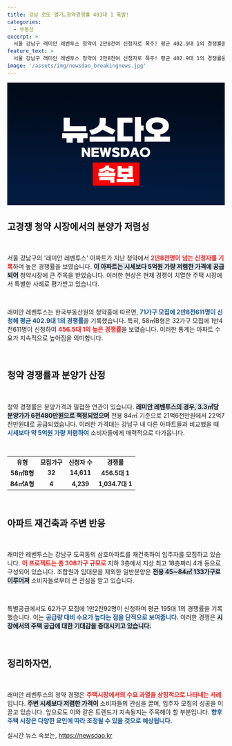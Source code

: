 ```yaml
---
title: 강남 로또 열기…청약경쟁률 403대 1 폭발!
categories:
  - 부동산
excerpt: >
  서울 강남구 래미안 레벤투스 청약이 2만8천여 신청자로 폭주! 평균 402.9대 1의 경쟁률을 기록하며 부동산 열기를 실감케 하는 가운데, 시세보다 5억원 저렴한 매력적인 가격의 비밀은?
feature_text: >
  서울 강남구 래미안 레벤투스 청약이 2만8천여 신청자로 폭주! 평균 402.9대 1의 경쟁률을 기록하며 부동산 열기를 실감케 하는 가운데, 시세보다 5억원 저렴한 매력적인 가격의 비밀은?
image: '/assets/img/newsdao_breakingnews.jpg'
---
```


<p><img src="/assets/img/newsdao_breakingnews.jpg" alt="pcversion 속보" /></p>

<h2 data-ke-size="size26">고경쟁 청약 시장에서의 분양가 저렴성</h2>

<p data-ke-size="size16">&nbsp;</p>

<p>서울 강남구의 '래미안 레벤투스' 아파트가 지난 청약에서 <b><span style="color: #ee2323;">2만8천명이 넘는 신청자를 기록</span></b>하며 높은 경쟁률을 보였습니다. <b><span style="background-color: #21538527;">이 아파트는 시세보다 5억원 가량 저렴한 가격에 공급되어</span></b> 청약시장에 큰 주목을 받았습니다. 이러한 현상은 현재 경쟁이 치열한 주택 시장에서 특별한 사례로 평가받고 있습니다. </p>

<p data-ke-size="size16">&nbsp;</p>

<p>래미안 레벤투스는 한국부동산원의 청약홈에 따르면, <b><span style="color: #1a5490;">71가구 모집에 2만8천611명이 신청해 평균 402.9대 1의 경쟁률</span></b>을 기록했습니다. 특히, 58㎡B형은 32가구 모집에 1만4천611명이 신청하여 <b><span style="color: #ee2323;">456.5대 1의 높은 경쟁률</span></b>을 보였습니다. 이러한 통계는 아파트 수요가 지속적으로 높아짐을 의미합니다.</p>

<p data-ke-size="size16">&nbsp;</p>

<h2 data-ke-size="size26">청약 경쟁률과 분양가 산정</h2>

<p data-ke-size="size16">&nbsp;</p>

<p>청약 경쟁률은 분양가격과 밀접한 연관이 있습니다. <b><span style="background-color: #21538527;">래미안 레벤투스의 경우, 3.3㎡당 분양가가 6천480만원으로 책정되었으며</span></b> 전용 84㎡ 기준으로 21억6천만원에서 22억7천만원대로 공급되었습니다. 이러한 가격대는 강남구 내 다른 아파트들과 비교했을 때 <b><span style="color: #1a5490;">시세보다 약 5억원 가량 저렴하여</span></b> 소비자들에게 매력적으로 다가옵니다.</p>

<p data-ke-size="size16">&nbsp;</p>

<table style="width:100%;">
  <tr>
    <td style="text-align: center; height: 17px;"><b>유형</b></td>
    <td style="text-align: center; height: 17px;"><b>모집가구</b></td>
    <td style="text-align: center; height: 17px;"><b>신청자 수</b></td>
    <td style="text-align: center; height: 17px;"><b>경쟁률</b></td>
  </tr>
  <tr>
    <td style="text-align: center; height: 17px;"><b>58㎡B형</b></td>
    <td style="text-align: center; height: 17px;"><b>32</b></td>
    <td style="text-align: center; height: 17px;"><b>14,611</b></td>
    <td style="text-align: center; height: 17px;"><b>456.5대 1</b></td>
  </tr>
  <tr>
    <td style="text-align: center; height: 17px;"><b>84㎡A형</b></td>
    <td style="text-align: center; height: 17px;"><b>4</b></td>
    <td style="text-align: center; height: 17px;"><b>4,239</b></td>
    <td style="text-align: center; height: 17px;"><b>1,034.7대 1</b></td>
  </tr>
</table>

<p data-ke-size="size16">&nbsp;</p>

<h2 data-ke-size="size26">아파트 재건축과 주변 반응</h2>

<p data-ke-size="size16">&nbsp;</p>

<p>래미안 레벤투스는 강남구 도곡동의 삼호아파트를 재건축하여 입주자를 모집하고 있습니다. <b><span style="color: #ee2323;">이 프로젝트는 총 308가구 규모로</span></b> 지하 3층에서 지상 최고 18층짜리 4개 동으로 구성되어 있습니다. 조합원과 임대분을 제외한 일반분양은 <b><span style="background-color: #21538527;">전용 45∼84㎡ 133가구로 이루어져</span></b> 소비자들로부터 큰 관심을 받고 있습니다.</p>

<p data-ke-size="size16">&nbsp;</p>

<p>특별공급에서도 62가구 모집에 1만2천92명이 신청하며 평균 195대 1의 경쟁률을 기록했습니다. 이는 <b><span style="color: #1a5490;">공급량 대비 수요가 높다는 점을 단적으로 보여줍니다.</span></b> 이러한 경쟁은 <b><span style="background-color: #21538527;">시장에서의 주택 공급에 대한 기대감을 증대시키고 있습니다.</span></b></p>

<p data-ke-size="size16">&nbsp;</p>

<h2 data-ke-size="size26">정리하자면,</h2>

<p data-ke-size="size16">&nbsp;</p>

<p>래미안 레벤투스의 청약 경쟁은 <b><span style="color: #ee2323;">주택시장에서의 수요 과열을 상징적으로 나타내는 사례</span></b>입니다. <b><span style="background-color: #21538527;">주변 시세보다 저렴한 가격이</span></b> 소비자들의 관심을 끌며, 입주자 모집의 성공을 이끌고 있습니다. 앞으로도 이와 같은 트렌드가 지속될지는 주목해야 할 부분입니다. <b><span style="color: #1a5490;">향후 주택 시장은 다양한 요인에 따라 조정될 수 있을 것으로 예상됩니다.</span></b></p>
실시간 뉴스 속보는, <a href="https://newsdao.kr" rel="dofollow">https://newsdao.kr</a>


